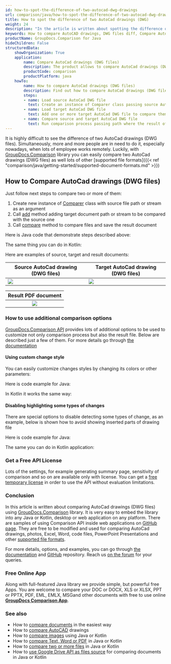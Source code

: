 ```yaml
---
id: how-to-spot-the-difference-of-two-autocad-dwg-drawings
url: comparison/java/how-to-spot-the-difference-of-two-autocad-dwg-drawings
title: How to spot the difference of two AutoCad drawings (DWG)
weight: 24
description: "In the article is written about spotting the difference of two AutoCad drawings (DWG)"
keywords: How to compare AutoCAD drawings, DWG files diff, Compare AutoCad Drawing, Compare DWG
productName: GroupDocs.Comparison for Java
hideChildren: False
structuredData:
    showOrganization: True
    application:
        name: Compare AutoCad drawings (DWG files)
        description: The product allows to compare AutoCad drawings (DWG files)
        productCode: comparison
        productPlatform: java
    howTo:
        name: How to compare AutoCad drawings (DWG files)
        description: Find out how to compare AutoCad drawings (DWG files)
        steps:
        - name: Load source AutoCad DWG file
          text: Create an instance of Comparer class passing source AutoCad DWG file as a constructor parameter
        - name: Load target AutoCad DWG file
          text: Add one or more target AutoCad DWG file to compare them with source one
        - name: Compare source and target AutoCad DWG file
          text: Run comparison process passing path where the result of the comparison will be saved
---
```

It is highly difficult to see the difference of two AutoCad drawings (DWG files). Simultaneously, more and more people are in need to do it, especially nowadays, when lots of employee works remotely. Luckily, with [GroupDocs.Comparison](https://products.groupdocs.com/comparison/java) library you can easily compare two AutoCad drawings (DWG files) as well lots of other [supported file formats]({{< ref "comparison/java/getting-started/supported-document-formats.md" >}})

## How to Compare AutoCad drawings (DWG files)

Just follow next steps to compare two or more of them:

1. Create new instance of [Comparer](https://apireference.groupdocs.com/comparison/java/com.groupdocs.comparison/Comparer) class with source file path or stream as an argument
2. Call [add](https://apireference.groupdocs.com/comparison/java/com.groupdocs.comparison/Comparer#add(java.lang.String)) method adding target document path or stream to be compared with the source one
3. Call [compare](https://apireference.groupdocs.com/comparison/java/com.groupdocs.comparison/Comparer#compare(java.lang.String)) method to compare files and save the result document

Here is Java code that demonstrate steps described above:

<script src="https://gist.github.com/groupdocs-comparison-gists/49d0e0a30eeacc325a1d7acce26e5c8c.js"></script>

The same thing you can do in Kotlin:

<script src="https://gist.github.com/groupdocs-comparison-gists/70107598e427be7b12b7fa1c8490e8ce.js"></script>

Here are examples of source, target and result documents:

| Source AutoCad drawing (DWG files)                                           | Target AutoCad drawing (DWG files)                                           |
|--------------------------------------------------------------------------------------------------|-------------------------------------------------------------------------------------------------|
| ![](/comparison/java/images/how-to-spot-the-difference-of-two-autocad-dwg-drawings-source.png) | ![](/comparison/java/images/how-to-spot-the-difference-of-two-autocad-dwg-drawings-target.png) |

|                    Result PDF document                                                           |
|:------------------------------------------------------------------------------------------------:|
| ![](/comparison/java/images/how-to-spot-the-difference-of-two-autocad-dwg-drawings-result.png) |

### How to use additional comparison options

[GroupDocs.Comparison API](https://products.groupdocs.com/comparison/java/) provides lots of additional options to be used to customize not only comparison process but also the result file. Below are described just a few of them. For more details go through [the documentation](/comparison/java/getting-started/)

#### Using custom change style

You can easily customize changes styles by changing its colors or other parameters:

Here is code example for Java:

<script src="https://gist.github.com/groupdocs-comparison-gists/34cd530807eb1d374774c73978e055c2.js"></script>

In Kotlin it works the same way:

<script src="https://gist.github.com/groupdocs-comparison-gists/6ebabe0c0626c7bbabb12ae355b09b4f.js"></script>

#### Disabling highlighting some types of changes

There are special options to disable detecting some types of change, as an example, below is shown how to avoid showing inserted parts of drawing file

Here is code example for Java:

<script src="https://gist.github.com/groupdocs-comparison-gists/036dc8d48fcf19b984dc867d3207b47c.js"></script>

The same you can do in Kotlin application:

<script src="https://gist.github.com/groupdocs-comparison-gists/7536b954fb8da77335fd9af15801404b.js"></script>

### Get a Free API License

Lots of the settings, for example generating summary page, sensitivity of comparison and so on are available only with license. You can get a [free temporary license](https://purchase.groupdocs.com/temporary-license) in order to use the API without evaluation limitations.

### Conclusion

In this article is written about comparing AutoCad drawings (DWG files) using [GroupDocs.Comparison](https://products.groupdocs.com/comparison/java/) library. It is very easy to embed the library into any Java or Kotlin, desktop or web application on any platform. There are samples of using Comparison API inside web applications on [GitHub page](https://github.com/groupdocs-comparison/GroupDocs.Comparison-for-Java). They are free to be modified and used for comparing AutoCad drawings, photos, Excel, Word, code files, PowerPoint Presentations and other [supported file formats](/comparison/java/supported-document-formats/).

For more details, options, and examples, you can go through [the documentation](/comparison/java/getting-started/) and [GitHub](https://github.com/groupdocs-comparison) repository. Reach us [on the forum](https://forum.groupdocs.com/) for your queries.

### Free Online App
Along with full-featured Java library we provide simple, but powerful free Apps.
You are welcome to compare your DOC or DOCX, XLS or XLSX, PPT or PPTX, PDF, EML, EMLX, MSGand other documents with free to use online **[GroupDocs Comparison App](https://products.groupdocs.app/comparison)**.

### See also

* How to [compare documents](/comparison/java/how-to-compare-documents-in-the-easiest-way) in the easiest way
* How to [compare AutoCAD](/comparison/java/how-to-compare-autocad-drawings) drawings
* How to [compare images](/comparison/java/how-to-compare-images-using-java-or-kotlin) using Java or Kotlin
* How to [compare Text, Word or PDF](/comparison/java/how-to-compare-text-word-pdf-in-java-or-kotlin) in Java or Kotlin
* How to [compare two or more files](/comparison/java/how-to-compare-two-or-more-files-in-java-or-kotlin) in Java or Kotlin
* How to [use Google Drive API as files source](/comparison/java/how-to-use-google-drive-api-as-files-source-for-comparison-api) for comparing documents in Java or Kotlin
